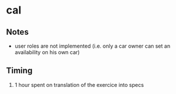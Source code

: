 # cal

## Notes
- user roles are not implemented (i.e. only a car owner can set an availability on his own car)


## Timing

1. 1 hour spent on translation of the exercice into specs